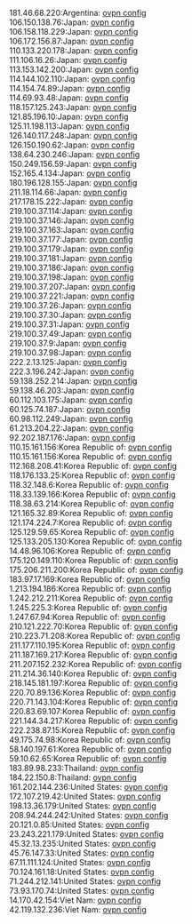 181.46.68.220:Argentina: [ovpn config](vpn/181_46_68_220.ovpn)  
106.150.138.76:Japan: [ovpn config](vpn/106_150_138_76.ovpn)  
106.158.118.229:Japan: [ovpn config](vpn/106_158_118_229.ovpn)  
106.172.156.87:Japan: [ovpn config](vpn/106_172_156_87.ovpn)  
110.133.220.178:Japan: [ovpn config](vpn/110_133_220_178.ovpn)  
111.106.16.26:Japan: [ovpn config](vpn/111_106_16_26.ovpn)  
113.153.142.200:Japan: [ovpn config](vpn/113_153_142_200.ovpn)  
114.144.102.110:Japan: [ovpn config](vpn/114_144_102_110.ovpn)  
114.154.74.89:Japan: [ovpn config](vpn/114_154_74_89.ovpn)  
114.69.93.48:Japan: [ovpn config](vpn/114_69_93_48.ovpn)  
118.157.125.243:Japan: [ovpn config](vpn/118_157_125_243.ovpn)  
121.85.196.10:Japan: [ovpn config](vpn/121_85_196_10.ovpn)  
125.11.198.113:Japan: [ovpn config](vpn/125_11_198_113.ovpn)  
126.140.117.248:Japan: [ovpn config](vpn/126_140_117_248.ovpn)  
126.150.190.62:Japan: [ovpn config](vpn/126_150_190_62.ovpn)  
138.64.230.246:Japan: [ovpn config](vpn/138_64_230_246.ovpn)  
150.249.156.59:Japan: [ovpn config](vpn/150_249_156_59.ovpn)  
152.165.4.134:Japan: [ovpn config](vpn/152_165_4_134.ovpn)  
180.196.128.155:Japan: [ovpn config](vpn/180_196_128_155.ovpn)  
211.18.114.66:Japan: [ovpn config](vpn/211_18_114_66.ovpn)  
217.178.15.222:Japan: [ovpn config](vpn/217_178_15_222.ovpn)  
219.100.37.114:Japan: [ovpn config](vpn/219_100_37_114.ovpn)  
219.100.37.146:Japan: [ovpn config](vpn/219_100_37_146.ovpn)  
219.100.37.163:Japan: [ovpn config](vpn/219_100_37_163.ovpn)  
219.100.37.177:Japan: [ovpn config](vpn/219_100_37_177.ovpn)  
219.100.37.179:Japan: [ovpn config](vpn/219_100_37_179.ovpn)  
219.100.37.181:Japan: [ovpn config](vpn/219_100_37_181.ovpn)  
219.100.37.186:Japan: [ovpn config](vpn/219_100_37_186.ovpn)  
219.100.37.198:Japan: [ovpn config](vpn/219_100_37_198.ovpn)  
219.100.37.207:Japan: [ovpn config](vpn/219_100_37_207.ovpn)  
219.100.37.221:Japan: [ovpn config](vpn/219_100_37_221.ovpn)  
219.100.37.26:Japan: [ovpn config](vpn/219_100_37_26.ovpn)  
219.100.37.30:Japan: [ovpn config](vpn/219_100_37_30.ovpn)  
219.100.37.31:Japan: [ovpn config](vpn/219_100_37_31.ovpn)  
219.100.37.49:Japan: [ovpn config](vpn/219_100_37_49.ovpn)  
219.100.37.9:Japan: [ovpn config](vpn/219_100_37_9.ovpn)  
219.100.37.98:Japan: [ovpn config](vpn/219_100_37_98.ovpn)  
222.2.13.125:Japan: [ovpn config](vpn/222_2_13_125.ovpn)  
222.3.196.242:Japan: [ovpn config](vpn/222_3_196_242.ovpn)  
59.138.252.214:Japan: [ovpn config](vpn/59_138_252_214.ovpn)  
59.138.46.203:Japan: [ovpn config](vpn/59_138_46_203.ovpn)  
60.112.103.175:Japan: [ovpn config](vpn/60_112_103_175.ovpn)  
60.125.74.187:Japan: [ovpn config](vpn/60_125_74_187.ovpn)  
60.98.112.249:Japan: [ovpn config](vpn/60_98_112_249.ovpn)  
61.213.204.22:Japan: [ovpn config](vpn/61_213_204_22.ovpn)  
92.202.187.176:Japan: [ovpn config](vpn/92_202_187_176.ovpn)  
110.15.161.156:Korea Republic of: [ovpn config](vpn/110_15_161_156.ovpn)  
110.15.161.156:Korea Republic of: [ovpn config](vpn/110_15_161_156.ovpn)  
112.168.208.41:Korea Republic of: [ovpn config](vpn/112_168_208_41.ovpn)  
118.176.133.25:Korea Republic of: [ovpn config](vpn/118_176_133_25.ovpn)  
118.32.148.6:Korea Republic of: [ovpn config](vpn/118_32_148_6.ovpn)  
118.33.139.166:Korea Republic of: [ovpn config](vpn/118_33_139_166.ovpn)  
118.38.63.214:Korea Republic of: [ovpn config](vpn/118_38_63_214.ovpn)  
121.165.32.89:Korea Republic of: [ovpn config](vpn/121_165_32_89.ovpn)  
121.174.224.7:Korea Republic of: [ovpn config](vpn/121_174_224_7.ovpn)  
125.129.59.65:Korea Republic of: [ovpn config](vpn/125_129_59_65.ovpn)  
125.133.205.130:Korea Republic of: [ovpn config](vpn/125_133_205_130.ovpn)  
14.48.96.106:Korea Republic of: [ovpn config](vpn/14_48_96_106.ovpn)  
175.120.149.110:Korea Republic of: [ovpn config](vpn/175_120_149_110.ovpn)  
175.206.211.200:Korea Republic of: [ovpn config](vpn/175_206_211_200.ovpn)  
183.97.17.169:Korea Republic of: [ovpn config](vpn/183_97_17_169.ovpn)  
1.213.194.186:Korea Republic of: [ovpn config](vpn/1_213_194_186.ovpn)  
1.242.212.211:Korea Republic of: [ovpn config](vpn/1_242_212_211.ovpn)  
1.245.225.3:Korea Republic of: [ovpn config](vpn/1_245_225_3.ovpn)  
1.247.67.94:Korea Republic of: [ovpn config](vpn/1_247_67_94.ovpn)  
210.121.222.70:Korea Republic of: [ovpn config](vpn/210_121_222_70.ovpn)  
210.223.71.208:Korea Republic of: [ovpn config](vpn/210_223_71_208.ovpn)  
211.177.110.195:Korea Republic of: [ovpn config](vpn/211_177_110_195.ovpn)  
211.187.169.217:Korea Republic of: [ovpn config](vpn/211_187_169_217.ovpn)  
211.207.152.232:Korea Republic of: [ovpn config](vpn/211_207_152_232.ovpn)  
211.214.36.140:Korea Republic of: [ovpn config](vpn/211_214_36_140.ovpn)  
218.145.181.197:Korea Republic of: [ovpn config](vpn/218_145_181_197.ovpn)  
220.70.89.136:Korea Republic of: [ovpn config](vpn/220_70_89_136.ovpn)  
220.71.143.104:Korea Republic of: [ovpn config](vpn/220_71_143_104.ovpn)  
220.83.69.107:Korea Republic of: [ovpn config](vpn/220_83_69_107.ovpn)  
221.144.34.217:Korea Republic of: [ovpn config](vpn/221_144_34_217.ovpn)  
222.238.87.15:Korea Republic of: [ovpn config](vpn/222_238_87_15.ovpn)  
49.175.74.98:Korea Republic of: [ovpn config](vpn/49_175_74_98.ovpn)  
58.140.197.61:Korea Republic of: [ovpn config](vpn/58_140_197_61.ovpn)  
59.10.62.65:Korea Republic of: [ovpn config](vpn/59_10_62_65.ovpn)  
183.89.98.233:Thailand: [ovpn config](vpn/183_89_98_233.ovpn)  
184.22.150.8:Thailand: [ovpn config](vpn/184_22_150_8.ovpn)  
161.202.144.236:United States: [ovpn config](vpn/161_202_144_236.ovpn)  
172.107.219.42:United States: [ovpn config](vpn/172_107_219_42.ovpn)  
198.13.36.179:United States: [ovpn config](vpn/198_13_36_179.ovpn)  
208.94.244.242:United States: [ovpn config](vpn/208_94_244_242.ovpn)  
20.121.0.85:United States: [ovpn config](vpn/20_121_0_85.ovpn)  
23.243.221.179:United States: [ovpn config](vpn/23_243_221_179.ovpn)  
45.32.13.235:United States: [ovpn config](vpn/45_32_13_235.ovpn)  
45.76.147.33:United States: [ovpn config](vpn/45_76_147_33.ovpn)  
67.11.111.124:United States: [ovpn config](vpn/67_11_111_124.ovpn)  
70.124.161.18:United States: [ovpn config](vpn/70_124_161_18.ovpn)  
71.244.212.141:United States: [ovpn config](vpn/71_244_212_141.ovpn)  
73.93.170.74:United States: [ovpn config](vpn/73_93_170_74.ovpn)  
14.170.42.154:Viet Nam: [ovpn config](vpn/14_170_42_154.ovpn)  
42.119.132.236:Viet Nam: [ovpn config](vpn/42_119_132_236.ovpn)  
